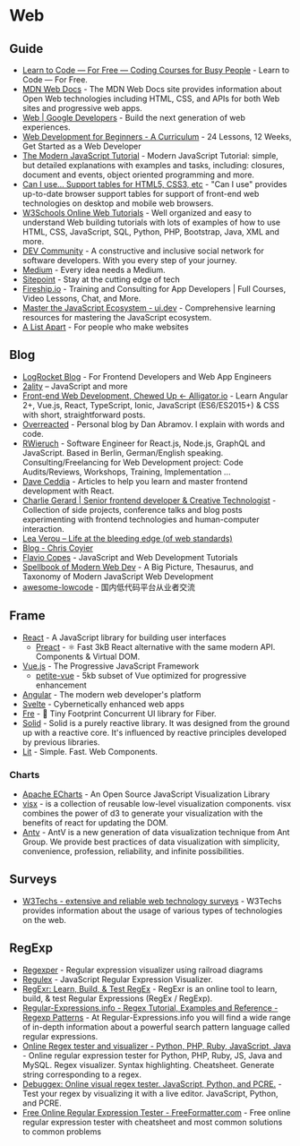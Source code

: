 # Web

## Guide

- [Learn to Code — For Free — Coding Courses for Busy People](https://www.freecodecamp.org) - Learn to Code — For Free.
- [MDN Web Docs](https://developer.mozilla.org) - The MDN Web Docs site provides information about Open Web technologies including HTML, CSS, and APIs for both Web sites and progressive web apps.
- [Web | Google Developers](https://developers.google.com/web) - Build the next generation of web experiences.
- [Web Development for Beginners - A Curriculum](https://github.com/microsoft/Web-Dev-For-Beginners) - 24 Lessons, 12 Weeks, Get Started as a Web Developer
- [The Modern JavaScript Tutorial](https://javascript.info/) - Modern JavaScript Tutorial: simple, but detailed explanations with examples and tasks, including: closures, document and events, object oriented programming and more.
- [Can I use... Support tables for HTML5, CSS3, etc](https://caniuse.com) - "Can I use" provides up-to-date browser support tables for support of front-end web technologies on desktop and mobile web browsers.
- [W3Schools Online Web Tutorials](https://www.w3schools.com) - Well organized and easy to understand Web building tutorials with lots of examples of how to use HTML, CSS, JavaScript, SQL, Python, PHP, Bootstrap, Java, XML and more.
- [DEV Community](https://dev.to) - A constructive and inclusive social network for software developers. With you every step of your journey.
- [Medium](https://medium.com) - Every idea needs a Medium.
- [Sitepoint](https://www.sitepoint.com) - Stay at the cutting edge of tech
- [Fireship.io](https://fireship.io) - Training and Consulting for App Developers | Full Courses, Video Lessons, Chat, and More.
- [Master the JavaScript Ecosystem - ui.dev](https://ui.dev) - Comprehensive learning resources for mastering the JavaScript ecosystem.
- [A List Apart](https://alistapart.com/) - For people who make websites

## Blog

- [LogRocket Blog](https://blog.logrocket.com/) - For Frontend Developers and Web App Engineers
- [2ality](https://2ality.com) – JavaScript and more
- [Front-end Web Development, Chewed Up ← Alligator.io](https://alligator.io) - Learn Angular 2+, Vue.js, React, TypeScript, Ionic, JavaScript (ES6/ES2015+) & CSS with short, straightforward posts.
- [Overreacted](https://overreacted.io) - Personal blog by Dan Abramov. I explain with words and code.
- [RWieruch](https://www.robinwieruch.de) - Software Engineer for React.js, Node.js, GraphQL and JavaScript. Based in Berlin, German/English speaking. Consulting/Freelancing for Web Development project: Code Audits/Reviews, Workshops, Training, Implementation ...
- [Dave Ceddia](https://daveceddia.com) - Articles to help you learn and master frontend development with React.
- [Charlie Gerard | Senior frontend developer & Creative Technologist](https://charliegerard.dev) - Collection of side projects, conference talks and blog posts experimenting with frontend technologies and human-computer interaction.
- [Lea Verou – Life at the bleeding edge (of web standards)](https://lea.verou.me/)
- [Blog - Chris Coyier](https://chriscoyier.net/)
- [Flavio Copes](https://flaviocopes.com/) - JavaScript and Web Development Tutorials
- [Spellbook of Modern Web Dev](https://github.com/dexteryy/spellbook-of-modern-webdev) - A Big Picture, Thesaurus, and Taxonomy of Modern JavaScript Web Development
- [awesome-lowcode](https://github.com/taowen/awesome-lowcode) - 国内低代码平台从业者交流

## Frame

- [React](https://reactjs.org) - A JavaScript library for building user interfaces
  - [Preact](https://github.com/preactjs/preact) - ⚛️ Fast 3kB React alternative with the same modern API. Components & Virtual DOM.
- [Vue.js](https://vuejs.org) - The Progressive JavaScript Framework
  - [petite-vue](https://github.com/vuejs/petite-vue) - 5kb subset of Vue optimized for progressive enhancement
- [Angular](https://angular.io) - The modern web developer's platform
- [Svelte](https://svelte.dev) - Cybernetically enhanced web apps
- [Fre](https://github.com/yisar/fre) - 👻 Tiny Footprint Concurrent UI library for Fiber.
- [Solid](https://www.solidjs.com) - Solid is a purely reactive library. It was designed from the ground up with a reactive core. It's influenced by reactive principles developed by previous libraries.
- [Lit](https://lit.dev) - Simple. Fast. Web Components.

### Charts

- [Apache ECharts](https://echarts.apache.org) - An Open Source JavaScript Visualization Library
- [visx](https://github.com/airbnb/visx) - is a collection of reusable low-level visualization components. visx combines the power of d3 to generate your visualization with the benefits of react for updating the DOM.
- [Antv](https://antv.vision) - AntV is a new generation of data visualization technique from Ant Group. We provide best practices of data visualization with simplicity, convenience, profession, reliability, and infinite possibilities.

## Surveys

- [W3Techs - extensive and reliable web technology surveys](https://w3techs.com) - W3Techs provides information about the usage of various types of technologies on the web.

## RegExp

- [Regexper](https://regexper.com/) - Regular expression visualizer using railroad diagrams
- [Regulex](https://jex.im/regulex) - JavaScript Regular Expression Visualizer.
- [RegExr: Learn, Build, & Test RegEx](https://regexr.com/) - RegExr is an online tool to learn, build, & test Regular Expressions (RegEx / RegExp).
- [Regular-Expressions.info - Regex Tutorial, Examples and Reference - Regexp Patterns](https://www.regular-expressions.info/) - At Regular-Expressions.info you will find a wide range of in-depth information about a powerful search pattern language called regular expressions.
- [Online Regex tester and visualizer - Python, PHP, Ruby, JavaScript, Java](https://extendsclass.com/regex-tester.html) - Online regular expression tester for Python, PHP, Ruby, JS, Java and MySQL. Regex visualizer. Syntax highlighting. Cheatsheet. Generate string corresponding to a regex.
- [Debuggex: Online visual regex tester. JavaScript, Python, and PCRE.](https://www.debuggex.com/) - Test your regex by visualizing it with a live editor. JavaScript, Python, and PCRE.
- [Free Online Regular Expression Tester - FreeFormatter.com](https://www.freeformatter.com/regex-tester.html) - Free online regular expression tester with cheatsheet and most common solutions to common problems